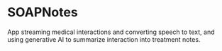 # SOAPNotes
App streaming medical interactions and converting speech to text, and using generative AI to summarize interaction into treatment notes.

